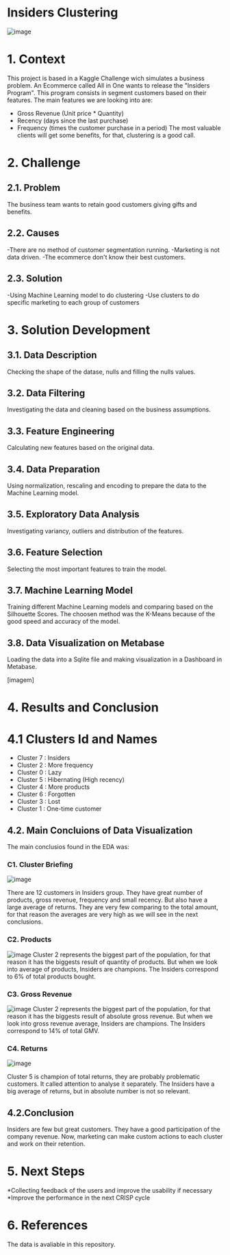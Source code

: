 # Insiders Clustering
![image](https://user-images.githubusercontent.com/77629603/161514587-9609878a-ebbd-4609-8123-071fb170e0ef.png)

# 1. Context
This project is based in a Kaggle Challenge wich simulates a business problem. An Ecommerce called All in One wants to release the "Insiders Program". This program consists in segment customers based on their features. The main features we are looking into are:
* Gross Revenue (Unit price * Quantity)
* Recency (days since the last purchase)
* Frequency (times the customer purchase in a period)
The most valuable clients will get some benefits, for that, clustering is a good call.

# 2. Challenge

## 2.1. Problem

The business team wants to retain good customers giving gifts and benefits.

## 2.2. Causes

-There are no method of customer segmentation running.
-Marketing is not data driven.
-The ecommerce don't know their best customers.

## 2.3. Solution

-Using Machine Learning model to do clustering
-Use clusters to do specific marketing to each group of customers

# 3. Solution Development

## 3.1. Data Description 

Checking the shape of the datase, nulls and filling the nulls values.

## 3.2. Data Filtering

Investigating the data and cleaning based on the business assumptions. 

## 3.3. Feature Engineering

Calculating new features based on the original data.

## 3.4. Data Preparation

Using normalization, rescaling and encoding to prepare the data to the Machine Learning model.

## 3.5.  Exploratory Data Analysis 

Investigating variancy, outliers and distribution of the features.

## 3.6. Feature Selection

Selecting the most important features to train the model.

## 3.7. Machine Learning Model

Training different Machine Learning models and comparing based on the Silhouette Scores. The choosen method was the K-Means because of the good speed and accuracy of the model. 

## 3.8. Data Visualization on Metabase

Loading the data into a Sqlite file and making visualization in a Dashboard in Metabase.

[imagem]

# 4. Results and Conclusion

# 4.1 Clusters Id and Names

* Cluster 7 : Insiders
* Cluster 2 : More frequency
* Cluster 0 : Lazy
* Cluster 5 : Hibernating (High recency)
* Cluster 4 : More products
* Cluster 6 : Forgotten
* Cluster 3 : Lost
* Cluster 1 : One-time customer

## 4.2. Main Concluions of Data Visualization

The main conclusios found in the EDA was:

### C1. Cluster Briefing

![image](https://user-images.githubusercontent.com/77629603/161519755-3aa98725-4f5c-4a6e-9f4a-a1e2c0c08dde.png)

There are 12 customers in Insiders group. They have great number of products, gross revenue, frequency and small recency. But also have a large average of returns. They are very few comparing to the total amount, for that reason the averages are very high as we will see in the next conclusions.

### C2. Products

![image](https://user-images.githubusercontent.com/77629603/161524157-cf59ed75-6d91-4afb-be38-744a42201349.png)
Cluster 2 represents the biggest part of the population, for that reason it has the biggests result of quantity of products. But when we look into average of products, Insiders are champions.
The Insiders correspond to 6% of total products bought.

### C3. Gross Revenue

![image](https://user-images.githubusercontent.com/77629603/161524123-c6048e3e-bde6-4098-a42b-ff1ba1b0a646.png)
Cluster 2 represents the biggest part of the population, for that reason it has the biggests result of absolute gross revenue. But when we look into gross revenue average, Insiders are champions.
The Insiders correspond to 14% of total GMV.

### C4. Returns

![image](https://user-images.githubusercontent.com/77629603/161521891-4b902794-b885-4af6-8966-9b15a3e9b59e.png)

Cluster 5 is champion of total returns, they are probably problematic customers. It called attention to analyse it separately. The Insiders have a big average of returns, but in absolute number is not so relevant. 

## 4.2.Conclusion

Insiders are few but great customers. They have a good participation of the company revenue. Now, marketing can make custom actions to each cluster and work on their retention.

# 5. Next Steps

*Collecting feedback of the users and improve the usability if necessary
*Improve the performance in the next CRISP cycle

# 6. References

The data is avaliable in this repository.
